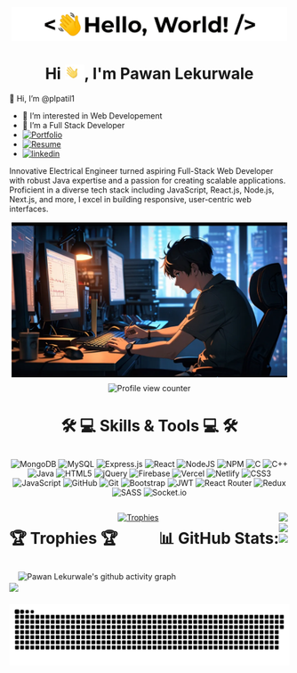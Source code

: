 <p align='center' style='margin: 16px 4px 8px;'>
    <img src="./assets/greetings.gif" alt="Hello World" />
</p>
<h1 align="center">
    Hi <img src='./assets/wave.gif' height='26' alt='there'>, I'm Pawan Lekurwale
</h1>

 👋 Hi, I’m @plpatil1
- 👀 I’m interested in Web Developement 
- 🌱 I’m a Full Stack Developer
- [![Portfolio](https://img.shields.io/badge/portfolio-0A66C2?style=for-the-badge&logo=github&logoColor=white)](https://plpatil1.github.io/)
- [![Resume](https://img.shields.io/badge/Resume-212121?logo=pagekit&logoColor=FFEFCB&style=for-the-badge)](https://drive.google.com/file/d/1DJ4H8zkq16eDaLWolpyYcV4Tru_FxicV/view?usp=sharing)
- [![linkedin](https://img.shields.io/badge/linkedin-0A66C2?style=for-the-badge&logo=linkedin&logoColor=white)](https://www.linkedin.com/in/pawan-lekurwale-3b2352260/)

Innovative Electrical Engineer turned aspiring Full-Stack Web Developer with robust Java expertise and a passion for creating scalable applications. Proficient in a diverse tech stack including JavaScript, React.js, Node.js, Next.js, and more, I excel in building responsive, user-centric web interfaces. 


<p align='center' style='margin: 16px 4px 8px'>
    <img src="./assets/animi-guy.webp" alt="working developer">
</p>

<div align="center">
  <img src="https://komarev.com/ghpvc/?username=plpatil1&color=orange" alt="Profile view counter" />
</div>


</p>
<h1 align="center">🛠  💻 Skills & Tools 💻 🛠</h1>
<div align="center" style="display: flex; flex-wrap: wrap;">




![MongoDB](https://img.shields.io/badge/MongoDB-%234ea94b.svg?style=for-the-badge&logo=mongodb&logoColor=white)  ![MySQL](https://img.shields.io/badge/mysql-4479A1.svg?style=for-the-badge&logo=mysql&logoColor=white) ![Express.js](https://img.shields.io/badge/express.js-%23404d59.svg?style=for-the-badge&logo=express&logoColor=%2361DAFB) ![React](https://img.shields.io/badge/react-%2320232a.svg?style=for-the-badge&logo=react&logoColor=%2361DAFB) ![NodeJS](https://img.shields.io/badge/node.js-6DA55F?style=for-the-badge&logo=node.js&logoColor=white) ![NPM](https://img.shields.io/badge/NPM-%23CB3837.svg?style=for-the-badge&logo=npm&logoColor=white) ![C](https://img.shields.io/badge/c-%2300599C.svg?style=for-the-badge&logo=c&logoColor=white) ![C++](https://img.shields.io/badge/c++-%2300599C.svg?style=for-the-badge&logo=c%2B%2B&logoColor=white) ![Java](https://img.shields.io/badge/java-%23ED8B00.svg?style=for-the-badge&logo=openjdk&logoColor=white)  ![HTML5](https://img.shields.io/badge/html5-%23E34F26.svg?style=for-the-badge&logo=html5&logoColor=white) ![jQuery](https://img.shields.io/badge/jquery-%230769AD.svg?style=for-the-badge&logo=jquery&logoColor=white)  ![Firebase](https://img.shields.io/badge/firebase-%23039BE5.svg?style=for-the-badge&logo=firebase)  ![Vercel](https://img.shields.io/badge/vercel-%23000000.svg?style=for-the-badge&logo=vercel&logoColor=white) ![Netlify](https://img.shields.io/badge/netlify-%23000000.svg?style=for-the-badge&logo=netlify&logoColor=#00C7B7)  ![CSS3](https://img.shields.io/badge/css3-%231572B6.svg?style=for-the-badge&logo=css3&logoColor=white) ![JavaScript](https://img.shields.io/badge/javascript-%23323330.svg?style=for-the-badge&logo=javascript&logoColor=%23F7DF1E)  ![GitHub](https://img.shields.io/badge/github-%23121011.svg?style=for-the-badge&logo=github&logoColor=white) ![Git](https://img.shields.io/badge/git-%23F05033.svg?style=for-the-badge&logo=git&logoColor=white) ![Bootstrap](https://img.shields.io/badge/bootstrap-%238511FA.svg?style=for-the-badge&logo=bootstrap&logoColor=white) ![JWT](https://img.shields.io/badge/JWT-black?style=for-the-badge&logo=JSON%20web%20tokens) ![React Router](https://img.shields.io/badge/React_Router-CA4245?style=for-the-badge&logo=react-router&logoColor=white) ![Redux](https://img.shields.io/badge/redux-%23593d88.svg?style=for-the-badge&logo=redux&logoColor=white) ![SASS](https://img.shields.io/badge/SASS-hotpink.svg?style=for-the-badge&logo=SASS&logoColor=white) ![Socket.io](https://img.shields.io/badge/Socket.io-black?style=for-the-badge&logo=socket.io&badgeColor=010101) 

   
    
 

<hr>

### <h1> &#127942; Trophies &#127942;</h1>
<p align="center">
  <a href="https://github.com/plpatil1/github-profile-trophy">
    <img src="https://github-profile-trophy.vercel.app/?username=plpatil1&theme=onedark" alt="Trophies" />
  </a>
</p>



# 📊 GitHub Stats:
![](https://github-readme-stats.vercel.app/api?username=plpatil1&theme=merko&hide_border=true&include_all_commits=true&count_private=true)<br/>
![](https://nirzak-streak-stats.vercel.app/?user=plpatil1&theme=merko&hide_border=true)<br/>
![](https://github-readme-stats.vercel.app/api/top-langs/?username=plpatil1&theme=merko&hide_border=true&include_all_commits=true&count_private=true&layout=compact)

---
[![](https://visitcount.itsvg.in/api?id=plpatil1&icon=0&color=0)](https://visitcount.itsvg.in)
---

![Pawan Lekurwale's github activity graph](https://github-readme-activity-graph.vercel.app/graph?username=plpatil1&theme=react-dark)


<picture>
  <source media="(prefers-color-scheme: dark)" srcset="https://raw.githubusercontent.com/plpatil1/plpatil1/output/github-snake-dark.svg" />
  <source media="(prefers-color-scheme: light)" srcset="https://raw.githubusercontent.com/plpatil1/plpatil1/output/github-snake.svg" />
  <img alt="github-snake" src="https://raw.githubusercontent.com/plpatil1/plpatil1/output/github-snake.svg" />
</picture>
